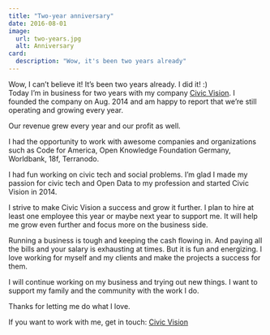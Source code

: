 ```yaml
---
title: "Two-year anniversary"
date: 2016-08-01
image:
  url: two-years.jpg
  alt: Anniversary
card:
  description: "Wow, it's been two years already"
---
```

Wow, I can’t believe it! It’s been two years already. I did it! :)  
Today I’m in business for two years with my company [Civic Vision](https://civicvision.de). I founded the company on Aug. 2014 and am happy to report that we’re still operating and growing every year.

Our revenue grew every year and our profit as well.

I had the opportunity to work with awesome companies and organizations such as Code for America, Open Knowledge Foundation Germany, Worldbank, 18f, Terranodo.

I had fun working on civic tech and social problems. I’m glad I made my passion for civic tech and Open Data to my profession and started Civic Vision in 2014.

I strive to make Civic Vision a success and grow it further. I plan to hire at least one employee this year or maybe next year to support me. It will help me grow even further and focus more on the business side.

Running a business is tough and keeping the cash flowing in. And paying all the bills and your salary is exhausting at times.  But it is fun and energizing. I love working for myself and my clients and make the projects a success for them.

I will continue working on my business and trying out new things. I want to support my family and the community with the work I do.

Thanks for letting me do what I love.

If you want to work with me, get in touch: [Civic Vision](https://civicvision.de)
